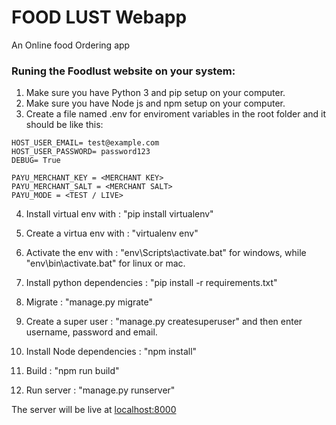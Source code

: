 # FOOD LUST Webapp

An Online food Ordering app

### Runing the Foodlust website on your system:

1. Make sure you have Python 3 and pip setup on your computer.
2. Make sure you have Node js and npm setup on your computer.
3. Create a file named .env for enviroment variables in the root folder and it should be like this:

```
HOST_USER_EMAIL= test@example.com
HOST_USER_PASSWORD= password123
DEBUG= True

PAYU_MERCHANT_KEY = <MERCHANT KEY>
PAYU_MERCHANT_SALT = <MERCHANT SALT>
PAYU_MODE = <TEST / LIVE>
```

4. Install virtual env with : "pip install virtualenv"
5. Create a virtua env with : "virtualenv env"
6. Activate the env with : "env\Scripts\activate.bat" for windows, while "env\bin\activate.bat" for linux or mac.
7. Install python dependencies : "pip install -r requirements.txt"
8. Migrate : "manage.py migrate"
9. Create a super user : "manage.py createsuperuser" and then enter username, password and email.

10. Install Node dependencies : "npm install"
11. Build : "npm run build"

12. Run server : "manage.py runserver"

The server will be live at [localhost:8000](http://localhost:8000)
